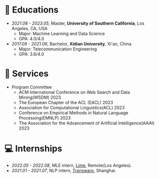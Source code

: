
# 📖 Educations
- *2021.08 - 2023.05*, Master, **University of Southern California**, Los Angeles, CA, USA
  - Major: Machine Learning and Data Science
  - GPA: 4.0/4.0
- *2017.09 - 2021.06*, Bachelor, **Xidian University**, Xi'an, China
  - Major: Telecommunication Engineering
  - GPA: 3.6/4.0

# 💬 Services
- Program Committee
  - ACM International Conference on Web Search and Data Mining(WSDM) 2023
  - The European Chapter of the ACL (EACL) 2023
  - Association for Computational Linguistics(ACL) 2023
  - Conference on Empirical Methods in Natural Language Processing(EMNLP) 2023
  - The Association for the Advancement of Artificial Intelligence(AAAI) 2023

# 💻 Internships
- *2022.05 - 2022.08*, MLE intern, [Lime](https://www.li.me/), Remote(Los Angeles).
- *2021.01 - 2021.07*, NLP intern, [Transwarp](https://www.transwarp.cn/), Shanghai.
